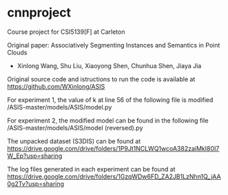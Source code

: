 # cnnproject
Course project for CSI5139[F] at Carleton

Original paper:
Associatively Segmenting Instances and Semantics in Point Clouds
- Xinlong Wang, Shu Liu, Xiaoyong Shen, Chunhua Shen, Jiaya Jia

Original source code and istructions to run the code is available at
https://github.com/WXinlong/ASIS

For experiment 1, the value of k at line 56 of the following file is modified
/ASIS-master/models/ASIS/model.py

For experiment 2, the modified model can be found in the following file
/ASIS-master/models/ASIS/model (reversed).py

The unpacked dataset (S3DIS) can be found at
https://drive.google.com/drive/folders/1P9Jt1NCLWQ1wcoA382zaiMkI80I7W_Ep?usp=sharing

The log files generated in each experiment can be found at
https://drive.google.com/drive/folders/1GzqWDw6FD_ZA2JB1LzNhn1Q_jAA0g2Tv?usp=sharing
